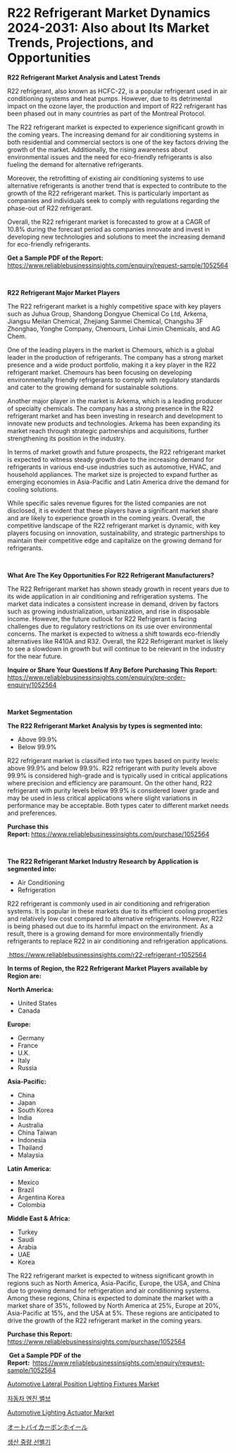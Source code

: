 <p><h1>R22 Refrigerant Market Dynamics 2024-2031: Also about Its Market Trends, Projections, and Opportunities</h1></p><p><strong>R22 Refrigerant Market Analysis and Latest Trends</strong></p>
<p><p>R22 refrigerant, also known as HCFC-22, is a popular refrigerant used in air conditioning systems and heat pumps. However, due to its detrimental impact on the ozone layer, the production and import of R22 refrigerant has been phased out in many countries as part of the Montreal Protocol.</p><p>The R22 refrigerant market is expected to experience significant growth in the coming years. The increasing demand for air conditioning systems in both residential and commercial sectors is one of the key factors driving the growth of the market. Additionally, the rising awareness about environmental issues and the need for eco-friendly refrigerants is also fueling the demand for alternative refrigerants.</p><p>Moreover, the retrofitting of existing air conditioning systems to use alternative refrigerants is another trend that is expected to contribute to the growth of the R22 refrigerant market. This is particularly important as companies and individuals seek to comply with regulations regarding the phase-out of R22 refrigerant.</p><p>Overall, the R22 refrigerant market is forecasted to grow at a CAGR of 10.8% during the forecast period as companies innovate and invest in developing new technologies and solutions to meet the increasing demand for eco-friendly refrigerants.</p></p>
<p><strong>Get a Sample PDF of the Report:&nbsp;</strong> <a href="https://www.reliablebusinessinsights.com/enquiry/request-sample/1052564">https://www.reliablebusinessinsights.com/enquiry/request-sample/1052564</a></p>
<p>&nbsp;</p>
<p><strong>R22 Refrigerant Major Market Players</strong></p>
<p><p>The R22 refrigerant market is a highly competitive space with key players such as Juhua Group, Shandong Dongyue Chemical Co Ltd, Arkema, Jiangsu Meilan Chemical, Zhejiang Sanmei Chemical, Changshu 3F Zhonghao, Yonghe Company, Chemours, Linhai Limin Chemicals, and AG Chem. </p><p>One of the leading players in the market is Chemours, which is a global leader in the production of refrigerants. The company has a strong market presence and a wide product portfolio, making it a key player in the R22 refrigerant market. Chemours has been focusing on developing environmentally friendly refrigerants to comply with regulatory standards and cater to the growing demand for sustainable solutions.</p><p>Another major player in the market is Arkema, which is a leading producer of specialty chemicals. The company has a strong presence in the R22 refrigerant market and has been investing in research and development to innovate new products and technologies. Arkema has been expanding its market reach through strategic partnerships and acquisitions, further strengthening its position in the industry.</p><p>In terms of market growth and future prospects, the R22 refrigerant market is expected to witness steady growth due to the increasing demand for refrigerants in various end-use industries such as automotive, HVAC, and household appliances. The market size is projected to expand further as emerging economies in Asia-Pacific and Latin America drive the demand for cooling solutions.</p><p>While specific sales revenue figures for the listed companies are not disclosed, it is evident that these players have a significant market share and are likely to experience growth in the coming years. Overall, the competitive landscape of the R22 refrigerant market is dynamic, with key players focusing on innovation, sustainability, and strategic partnerships to maintain their competitive edge and capitalize on the growing demand for refrigerants.</p></p>
<p>&nbsp;</p>
<p><strong>What Are The Key Opportunities For R22 Refrigerant Manufacturers?</strong></p>
<p><p>The R22 Refrigerant market has shown steady growth in recent years due to its wide application in air conditioning and refrigeration systems. The market data indicates a consistent increase in demand, driven by factors such as growing industrialization, urbanization, and rise in disposable income. However, the future outlook for R22 Refrigerant is facing challenges due to regulatory restrictions on its use over environmental concerns. The market is expected to witness a shift towards eco-friendly alternatives like R410A and R32. Overall, the R22 Refrigerant market is likely to see a slowdown in growth but will continue to be relevant in the industry for the near future.</p></p>
<p><strong>Inquire or Share Your Questions If Any Before Purchasing This Report:</strong> <a href="https://www.reliablebusinessinsights.com/enquiry/pre-order-enquiry/1052564">https://www.reliablebusinessinsights.com/enquiry/pre-order-enquiry/1052564</a></p>
<p>&nbsp;</p>
<p><strong>Market Segmentation</strong></p>
<p><strong>The R22 Refrigerant Market Analysis by types is segmented into:</strong></p>
<p><ul><li>Above 99.9%</li><li>Below 99.9%</li></ul></p>
<p><p>R22 refrigerant market is classified into two types based on purity levels: above 99.9% and below 99.9%. R22 refrigerant with purity levels above 99.9% is considered high-grade and is typically used in critical applications where precision and efficiency are paramount. On the other hand, R22 refrigerant with purity levels below 99.9% is considered lower grade and may be used in less critical applications where slight variations in performance may be acceptable. Both types cater to different market needs and preferences.</p></p>
<p><strong>Purchase this Report:&nbsp;</strong><a href="https://www.reliablebusinessinsights.com/purchase/1052564">https://www.reliablebusinessinsights.com/purchase/1052564</a></p>
<p>&nbsp;</p>
<p><strong>The R22 Refrigerant Market Industry Research by Application is segmented into:</strong></p>
<p><ul><li>Air Conditioning</li><li>Refrigeration</li></ul></p>
<p><p>R22 refrigerant is commonly used in air conditioning and refrigeration systems. It is popular in these markets due to its efficient cooling properties and relatively low cost compared to alternative refrigerants. However, R22 is being phased out due to its harmful impact on the environment. As a result, there is a growing demand for more environmentally friendly refrigerants to replace R22 in air conditioning and refrigeration applications.</p></p>
<p><a href="https://www.reliablebusinessinsights.com/r22-refrigerant-r1052564">&nbsp;https://www.reliablebusinessinsights.com/r22-refrigerant-r1052564</a></p>
<p><strong>In terms of Region, the R22 Refrigerant Market Players available by Region are:</strong></p>
<p>
    <p> <strong> North America: </strong>
        <ul>
            <li>United States</li>
            <li>Canada</li>
        </ul>
        </p> 
    <p> <strong> Europe: </strong>
        <ul>
            <li>Germany</li>
            <li>France</li>
            <li>U.K.</li>
            <li>Italy</li>
            <li>Russia</li>
        </ul>
        </p> 
    <p> <strong> Asia-Pacific: </strong>
        <ul>
            <li>China</li>
            <li>Japan</li>
            <li>South Korea</li>
            <li>India</li>
            <li>Australia</li>
            <li>China Taiwan</li>
            <li>Indonesia</li>
            <li>Thailand</li>
            <li>Malaysia</li>
        </ul>
        </p> 
    <p> <strong> Latin America: </strong>
        <ul>
            <li>Mexico</li>
            <li>Brazil</li>
            <li>Argentina Korea</li>
            <li>Colombia</li>
        </ul>
        </p> 
    <p> <strong> Middle East & Africa: </strong>
        <ul>
            <li>Turkey</li>
            <li>Saudi</li>
            <li>Arabia</li>
            <li>UAE</li>
            <li>Korea</li>
        </ul>
    </p>
    </p>
<p><p>The R22 refrigerant market is expected to witness significant growth in regions such as North America, Asia-Pacific, Europe, the USA, and China due to growing demand for refrigeration and air conditioning systems. Among these regions, China is expected to dominate the market with a market share of 35%, followed by North America at 25%, Europe at 20%, Asia-Pacific at 15%, and the USA at 5%. These regions are anticipated to drive the growth of the R22 refrigerant market in the coming years.</p></p>
<p><strong>Purchase this Report: </strong><a href="https://www.reliablebusinessinsights.com/purchase/1052564">https://www.reliablebusinessinsights.com/purchase/1052564</a></p>
<p>&nbsp;<strong>Get a Sample PDF of the Report:&nbsp;&nbsp;</strong><a href="https://www.reliablebusinessinsights.com/enquiry/request-sample/1052564">https://www.reliablebusinessinsights.com/enquiry/request-sample/1052564</a></p>
<p><strong></strong></p>
<p><p><a href="https://github.com/LaceyZemlak1/Market-Research-Report-List-1/blob/main/automotive-lateral-position-lighting-fixtures-market.md">Automotive Lateral Position Lighting Fixtures Market</a></p><p><a href="https://github.com/anton65482023/Market-Research-Report-List-1/blob/main/223187084541.md">자동차 엔진 밸브</a></p><p><a href="https://github.com/MyrtisWest1/Market-Research-Report-List-1/blob/main/automotive-lighting-actuator-market.md">Automotive Lighting Actuator Market</a></p><p><a href="https://github.com/ycmtqqhvk3273/Market-Research-Report-List-2/blob/main/454302691225.md">オートバイカーボンホイール</a></p><p><a href="https://github.com/Gregost89076vddcv/Market-Research-Report-List-1/blob/main/591618884544.md">생산 중량 선별기</a></p></p>